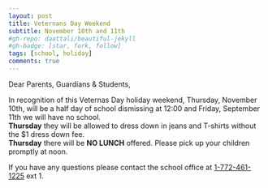 ```yaml
---
layout: post
title: Veternans Day Weekend
subtitle: November 10th and 11th
#gh-repo: daattali/beautiful-jekyll
#gh-badge: [star, fork, follow]
tags: [school, holiday]
comments: true
---
```


Dear Parents, Guardians & Students,

In recognition of this Veternas Day holiday weekend, Thursday, November 10th, will be a half day of school dismissing at 12:00 and Friday, September 11th we will have no school.<br />
**Thursday** they will be allowed to dress down in jeans and T-shirts without the $1 dress down fee.<br />
**Thursday** there will be **NO LUNCH** offered. Please pick up your children promptly at noon.<br />

If you have any questions please contact the school office at <a href="tel:+17724611225">1-772-461-1225</a> ext 1.<br /><br />